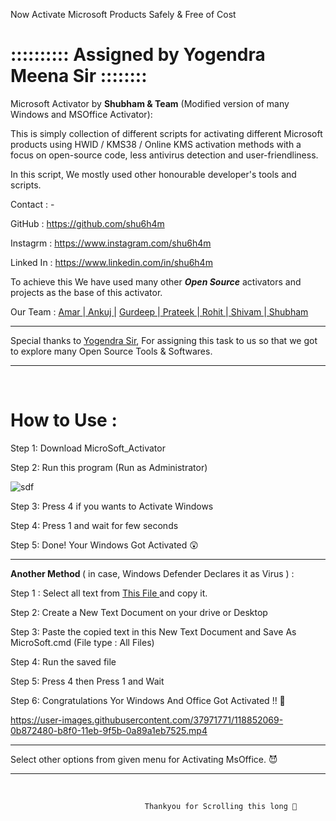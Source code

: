 Now Activate Microsoft Products Safely &amp; Free of Cost 



:::::::::: Assigned by Yogendra Meena Sir :::::::: 
=====

   Microsoft Activator by <b>Shubham & Team</b> (Modified version of many Windows and MSOffice Activator):

   This is simply collection of  different scripts for activating different Microsoft products
   using HWID / KMS38 / Online KMS activation methods with a focus on open-source code,
   less antivirus detection and user-friendliness.

   In this script, We mostly used other honourable developer's tools and scripts.
   

   Contact : -
   
   GitHub : https://github.com/shu6h4m
   
   Instagrm : https://www.instagram.com/shu6h4m
   
   Linked In : https://www.linkedin.com/in/shu6h4m
   

   To achieve this We have used many other <i><b>Open Source</b></i> activators and projects as the base of this activator.
   
   Our Team : <a href="https://www.instagram.com/amar_7148/"> Amar </a>|<a href="https://www.instagram.com/ankujpandey/"> Ankuj </a>|
<a href="https://www.instagram.com/ronak7661/"> Gurdeep </a>|<a href="https://www.instagram.com/prateek_ak47/"> Prateek </a>|<a href="https://www.instagram.com/rksambhariya/"> Rohit </a>|<a href="https://www.instagram.com/shivamdixit_478/">  Shivam </a>|<a href="https://www.instagram.com/shu6h4m/">  Shubham</a>
   
   
----------------------------------------------------------------------------------------------------

   Special thanks to <a href="https://www.linkedin.com/in/yogendra-meena-94768140">Yogendra Sir</a>,
   For assigning this task to us so that we got to explore many Open Source Tools & Softwares.

----------------------------------------------------------------------------------------------------

<br>

How to Use :
=============



Step 1: Download MicroSoft_Activator

Step 2: Run this program (Run as Administrator)

 ![sdf](https://user-images.githubusercontent.com/37971771/118632613-39844000-b7ee-11eb-8f67-16db5f4915c7.png)


Step 3: Press 4 if you wants to Activate Windows

Step 4: Press 1 and wait for few seconds

Step 5: Done! Your Windows Got Activated 😲

<hr>

<b>Another Method </b>( in case, Windows Defender Declares it as Virus ) :

Step 1 : Select all text from <a href="https://raw.githubusercontent.com/shu6h4m/MicroSoft_Activator/main/Microsoft%20Activator.cmd">This File </a>and copy it.

Step 2: Create a New Text Document on your drive or Desktop

Step 3: Paste the copied text in this New Text Document and Save As MicroSoft.cmd (File type : All Files)

Step 4: Run the saved file

Step 5: Press 4 then Press 1 and Wait

Step 6: Congratulations Yor Windows And Office Got Activated !! 🐣





https://user-images.githubusercontent.com/37971771/118852069-0b872480-b8f0-11eb-9f5b-0a89a1eb7525.mp4





----------------------------------------------------------------------------------------------------

Select other options from given menu for Activating MsOffice. 😈

----------------------------------------------------------------------------------------------------
</br> 



                                  Thankyou for Scrolling this long 🍻
